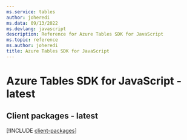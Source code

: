 ```yaml
---
ms.service: tables
author: joheredi
ms.data: 09/13/2022
ms.devlang: javascript
description: Reference for Azure Tables SDK for JavaScript
ms.topic: reference
ms.author: joheredi
title: Azure Tables SDK for JavaScript
---
```

# Azure Tables SDK for JavaScript - latest

## Client packages - latest
[!INCLUDE [client-packages](tables-client-index.md)]